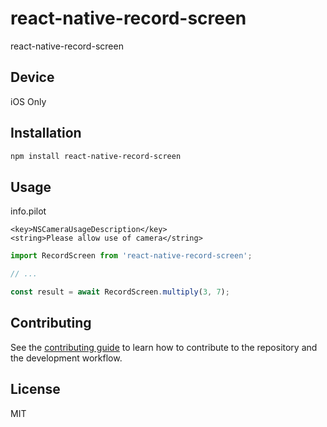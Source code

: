 # react-native-record-screen

react-native-record-screen

## Device

iOS Only

## Installation

```sh
npm install react-native-record-screen
```

## Usage

info.pilot

```
<key>NSCameraUsageDescription</key>
<string>Please allow use of camera</string>
```

```js
import RecordScreen from 'react-native-record-screen';

// ...

const result = await RecordScreen.multiply(3, 7);
```

## Contributing

See the [contributing guide](CONTRIBUTING.md) to learn how to contribute to the repository and the development workflow.

## License

MIT
